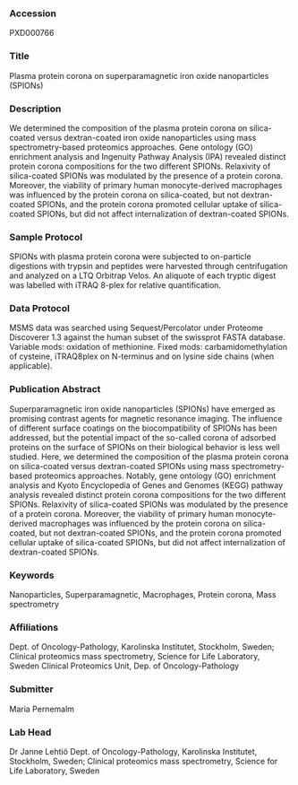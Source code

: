 ### Accession
PXD000766

### Title
Plasma protein corona on superparamagnetic iron oxide nanoparticles (SPIONs)

### Description
We determined the composition of the plasma protein corona on silica-coated versus dextran-coated iron oxide nanoparticles using mass spectrometry-based proteomics approaches. Gene ontology (GO) enrichment analysis and Ingenuity Pathway Analysis (IPA) revealed distinct protein corona compositions for the two different SPIONs. Relaxivity of silica-coated SPIONs was modulated by the presence of a protein corona. Moreover, the viability of primary human monocyte-derived macrophages was influenced by the protein corona on silica-coated, but not dextran-coated SPIONs, and the protein corona promoted cellular uptake of silica-coated SPIONs, but did not affect internalization of dextran-coated SPIONs.

### Sample Protocol
SPIONs with plasma protein corona were subjected to on-particle digestions with trypsin and peptides were harvested through centrifugation and analyzed on a LTQ Orbitrap Velos. An aliquote of each tryptic digest was labelled with iTRAQ 8-plex for relative quantification.

### Data Protocol
MSMS data was searched using Sequest/Percolator under Proteome Discoverer 1.3 against the human subset of the swissprot FASTA database. Variable mods: oxidation of methionine. Fixed mods: carbamidomethylation of cysteine, iTRAQ8plex on N-terminus and on lysine side chains (when applicable).

### Publication Abstract
Superparamagnetic iron oxide nanoparticles (SPIONs) have emerged as promising contrast agents for magnetic resonance imaging. The influence of different surface coatings on the biocompatibility of SPIONs has been addressed, but the potential impact of the so-called corona of adsorbed proteins on the surface of SPIONs on their biological behavior is less well studied. Here, we determined the composition of the plasma protein corona on silica-coated versus dextran-coated SPIONs using mass spectrometry-based proteomics approaches. Notably, gene ontology (GO) enrichment analysis and Kyoto Encyclopedia of Genes and Genomes (KEGG) pathway analysis revealed distinct protein corona compositions for the two different SPIONs. Relaxivity of silica-coated SPIONs was modulated by the presence of a protein corona. Moreover, the viability of primary human monocyte-derived macrophages was influenced by the protein corona on silica-coated, but not dextran-coated SPIONs, and the protein corona promoted cellular uptake of silica-coated SPIONs, but did not affect internalization of dextran-coated SPIONs.

### Keywords
Nanoparticles, Superparamagnetic, Macrophages, Protein corona, Mass spectrometry

### Affiliations
Dept. of Oncology-Pathology, Karolinska Institutet, Stockholm, Sweden; Clinical proteomics mass spectrometry, Science for Life Laboratory, Sweden
Clinical Proteomics Unit, Dep. of Oncology-Pathology

### Submitter
Maria Pernemalm

### Lab Head
Dr Janne Lehtiö
Dept. of Oncology-Pathology, Karolinska Institutet, Stockholm, Sweden; Clinical proteomics mass spectrometry, Science for Life Laboratory, Sweden


